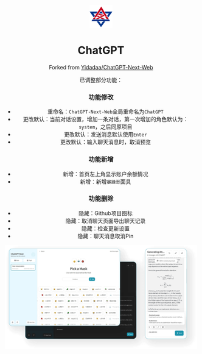 <div align="center">
<img src="./docs/images/icon.svg" alt="icon"/>

<h1 align="center">ChatGPT</h1>

Forked from [Yidadaa/ChatGPT-Next-Web](https://github.com/Yidadaa/ChatGPT-Next-Web)

已调整部分功能：

### 功能修改

- 重命名：`ChatGPT-Next-Web`全局重命名为`ChatGPT`
- 更改默认：当前对话设置，增加一条对话，第一次增加的角色默认为：`system`，之后同原项目
- 更改默认：发送消息默认使用`Enter`
- 更改默认：输入聊天消息时，取消预览

### 功能新增

- 新增：首页左上角显示账户余额情况
- 新增：新增`暴躁哥`面具

### 功能删除

- 隐藏：Github项目图标
- 隐藏：取消聊天页面导出聊天记录
- 隐藏：检查更新设置
- 隐藏：聊天消息取消Pin

![cover](./docs/images/cover.png)

</div>

